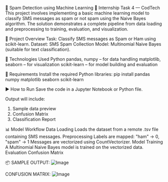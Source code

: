 🤖 Spam Detection using Machine Learning
📌 Internship Task 4 — CodTech
This project involves implementing a basic machine learning model to classify SMS messages as spam or not spam using the Naive Bayes algorithm. The solution demonstrates a complete pipeline from data loading and preprocessing to training, evaluation, and visualization.

📁 Project Overview
Task: Classify SMS messages as Spam or Ham using scikit-learn.
Dataset: SMS Spam Collection
Model: Multinomial Naive Bayes (suitable for text classification).

🔧 Technologies Used
Python
pandas, numpy – for data handling
matplotlib, seaborn – for visualization
scikit-learn – for model building and evaluation

🧾 Requirements
Install the required Python libraries:
pip install pandas numpy matplotlib seaborn scikit-learn

▶️ How to Run
Save the code in a Jupyter Notebook or Python file.

Output will include:
1. Sample data preview
2. Confusion Matrix
3. Classification Report

📊 Model Workflow
Data Loading
Loads the dataset from a remote .tsv file containing SMS messages.
Preprocessing
Labels are mapped: "ham" → 0, "spam" → 1
Messages are vectorized using CountVectorizer.
Model Training
A Multinomial Naive Bayes model is trained on the vectorized data.
Evaluation
Confusion Matrix

📦 SAMPLE OUTPUT:
![Image](https://github.com/user-attachments/assets/0adb2da1-a467-499e-b860-567a2c3b25b8)

CONFUSION MATRIX:
![Image](https://github.com/user-attachments/assets/60341ddd-48af-4cdd-82e8-d07e8c0c7988)

